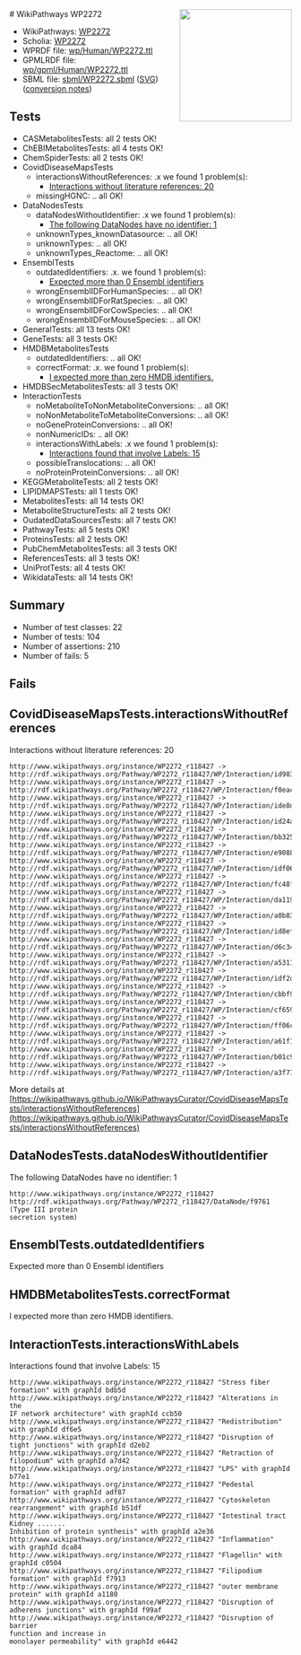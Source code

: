 <img style="float: right; width: 200px" src="../logo.png" />
# WikiPathways WP2272

* WikiPathways: [WP2272](https://identifiers.org/wikipathways:WP2272)
* Scholia: [WP2272](https://scholia.toolforge.org/wikipathways/WP2272)
* WPRDF file: [wp/Human/WP2272.ttl](../wp/Human/WP2272.ttl)
* GPMLRDF file: [wp/gpml/Human/WP2272.ttl](../wp/gpml/Human/WP2272.ttl)
* SBML file: [sbml/WP2272.sbml](../sbml/WP2272.sbml) ([SVG](../sbml/WP2272.svg)) ([conversion notes](../sbml/WP2272.txt))

## Tests
* CASMetabolitesTests: all 2 tests OK!
* ChEBIMetabolitesTests: all 4 tests OK!
* ChemSpiderTests: all 2 tests OK!
* CovidDiseaseMapsTests
    * interactionsWithoutReferences: .x we found 1 problem(s):
        * [Interactions without literature references: 20](#9701cd00)
    * missingHGNC: .. all OK!
* DataNodesTests
    * dataNodesWithoutIdentifier: .x we found 1 problem(s):
        * [The following DataNodes have no identifier: 1](#d2d32fa0)
    * unknownTypes_knownDatasource: .. all OK!
    * unknownTypes: .. all OK!
    * unknownTypes_Reactome: .. all OK!
* EnsemblTests
    * outdatedIdentifiers: .x. we found 1 problem(s):
        * [Expected more than 0 Ensembl identifiers](#f44398b7)
    * wrongEnsemblIDForHumanSpecies: .. all OK!
    * wrongEnsemblIDForRatSpecies: .. all OK!
    * wrongEnsemblIDForCowSpecies: .. all OK!
    * wrongEnsemblIDForMouseSpecies: .. all OK!
* GeneralTests: all 13 tests OK!
* GeneTests: all 3 tests OK!
* HMDBMetabolitesTests
    * outdatedIdentifiers: .. all OK!
    * correctFormat: .x. we found 1 problem(s):
        * [I expected more than zero HMDB identifiers.](#ad154c1e)
* HMDBSecMetabolitesTests: all 3 tests OK!
* InteractionTests
    * noMetaboliteToNonMetaboliteConversions: .. all OK!
    * noNonMetaboliteToMetaboliteConversions: .. all OK!
    * noGeneProteinConversions: .. all OK!
    * nonNumericIDs: .. all OK!
    * interactionsWithLabels: .x we found 1 problem(s):
        * [Interactions found that involve Labels: 15](#fe97a8bd)
    * possibleTranslocations: .. all OK!
    * noProteinProteinConversions: .. all OK!
* KEGGMetaboliteTests: all 2 tests OK!
* LIPIDMAPSTests: all 1 tests OK!
* MetabolitesTests: all 14 tests OK!
* MetaboliteStructureTests: all 2 tests OK!
* OudatedDataSourcesTests: all 7 tests OK!
* PathwayTests: all 5 tests OK!
* ProteinsTests: all 2 tests OK!
* PubChemMetabolitesTests: all 3 tests OK!
* ReferencesTests: all 3 tests OK!
* UniProtTests: all 4 tests OK!
* WikidataTests: all 14 tests OK!


## Summary

* Number of test classes: 22
* Number of tests: 104
* Number of assertions: 210
* Number of fails: 5

## Fails

<a name="9701cd00" />

## CovidDiseaseMapsTests.interactionsWithoutReferences

Interactions without literature references: 20
```
http://www.wikipathways.org/instance/WP2272_r118427 -> http://rdf.wikipathways.org/Pathway/WP2272_r118427/WP/Interaction/id983892fe
http://www.wikipathways.org/instance/WP2272_r118427 -> http://rdf.wikipathways.org/Pathway/WP2272_r118427/WP/Interaction/f0eac
http://www.wikipathways.org/instance/WP2272_r118427 -> http://rdf.wikipathways.org/Pathway/WP2272_r118427/WP/Interaction/ide8d2ba2c
http://www.wikipathways.org/instance/WP2272_r118427 -> http://rdf.wikipathways.org/Pathway/WP2272_r118427/WP/Interaction/id24a8d7dc
http://www.wikipathways.org/instance/WP2272_r118427 -> http://rdf.wikipathways.org/Pathway/WP2272_r118427/WP/Interaction/bb325
http://www.wikipathways.org/instance/WP2272_r118427 -> http://rdf.wikipathways.org/Pathway/WP2272_r118427/WP/Interaction/e9088
http://www.wikipathways.org/instance/WP2272_r118427 -> http://rdf.wikipathways.org/Pathway/WP2272_r118427/WP/Interaction/idf06be4ae
http://www.wikipathways.org/instance/WP2272_r118427 -> http://rdf.wikipathways.org/Pathway/WP2272_r118427/WP/Interaction/fc48f
http://www.wikipathways.org/instance/WP2272_r118427 -> http://rdf.wikipathways.org/Pathway/WP2272_r118427/WP/Interaction/da119
http://www.wikipathways.org/instance/WP2272_r118427 -> http://rdf.wikipathways.org/Pathway/WP2272_r118427/WP/Interaction/a0b83
http://www.wikipathways.org/instance/WP2272_r118427 -> http://rdf.wikipathways.org/Pathway/WP2272_r118427/WP/Interaction/id8ef3e079
http://www.wikipathways.org/instance/WP2272_r118427 -> http://rdf.wikipathways.org/Pathway/WP2272_r118427/WP/Interaction/d6c34
http://www.wikipathways.org/instance/WP2272_r118427 -> http://rdf.wikipathways.org/Pathway/WP2272_r118427/WP/Interaction/a5311
http://www.wikipathways.org/instance/WP2272_r118427 -> http://rdf.wikipathways.org/Pathway/WP2272_r118427/WP/Interaction/idf2d51685
http://www.wikipathways.org/instance/WP2272_r118427 -> http://rdf.wikipathways.org/Pathway/WP2272_r118427/WP/Interaction/cbbf9
http://www.wikipathways.org/instance/WP2272_r118427 -> http://rdf.wikipathways.org/Pathway/WP2272_r118427/WP/Interaction/cf659
http://www.wikipathways.org/instance/WP2272_r118427 -> http://rdf.wikipathways.org/Pathway/WP2272_r118427/WP/Interaction/ff06c
http://www.wikipathways.org/instance/WP2272_r118427 -> http://rdf.wikipathways.org/Pathway/WP2272_r118427/WP/Interaction/a61f1
http://www.wikipathways.org/instance/WP2272_r118427 -> http://rdf.wikipathways.org/Pathway/WP2272_r118427/WP/Interaction/b01c9
http://www.wikipathways.org/instance/WP2272_r118427 -> http://rdf.wikipathways.org/Pathway/WP2272_r118427/WP/Interaction/a3f77
```

More details at [https://wikipathways.github.io/WikiPathwaysCurator/CovidDiseaseMapsTests/interactionsWithoutReferences](https://wikipathways.github.io/WikiPathwaysCurator/CovidDiseaseMapsTests/interactionsWithoutReferences)

<a name="d2d32fa0" />

## DataNodesTests.dataNodesWithoutIdentifier

The following DataNodes have no identifier: 1
```
http://www.wikipathways.org/instance/WP2272_r118427 http://rdf.wikipathways.org/Pathway/WP2272_r118427/DataNode/f9761 (Type III protein
secretion system)
```

<a name="f44398b7" />

## EnsemblTests.outdatedIdentifiers

Expected more than 0 Ensembl identifiers
<a name="ad154c1e" />

## HMDBMetabolitesTests.correctFormat

I expected more than zero HMDB identifiers.
<a name="fe97a8bd" />

## InteractionTests.interactionsWithLabels

Interactions found that involve Labels: 15
```
http://www.wikipathways.org/instance/WP2272_r118427 "Stress fiber formation" with graphId bdb5d
http://www.wikipathways.org/instance/WP2272_r118427 "Alterations in the
IF network architecture" with graphId ccb50
http://www.wikipathways.org/instance/WP2272_r118427 "Redistribution" with graphId df6e5
http://www.wikipathways.org/instance/WP2272_r118427 "Disruption of tight junctions" with graphId d2eb2
http://www.wikipathways.org/instance/WP2272_r118427 "Retraction of filopodium" with graphId a7d42
http://www.wikipathways.org/instance/WP2272_r118427 "LPS" with graphId b77e1
http://www.wikipathways.org/instance/WP2272_r118427 "Pedestal formation" with graphId adf87
http://www.wikipathways.org/instance/WP2272_r118427 "Cytoskeleton
rearrangement" with graphId b51df
http://www.wikipathways.org/instance/WP2272_r118427 "Intestinal tract
Kidney .......
Inhibition of protein synthesis" with graphId a2e36
http://www.wikipathways.org/instance/WP2272_r118427 "Inflammation" with graphId dca84
http://www.wikipathways.org/instance/WP2272_r118427 "Flagellin" with graphId c0504
http://www.wikipathways.org/instance/WP2272_r118427 "Filipodium formation" with graphId f7913
http://www.wikipathways.org/instance/WP2272_r118427 "outer membrane protein" with graphId a1180
http://www.wikipathways.org/instance/WP2272_r118427 "Disruption of adherens junctions" with graphId f99af
http://www.wikipathways.org/instance/WP2272_r118427 "Disruption of barrier
function and increase in
monolayer permeability" with graphId e6442
```

